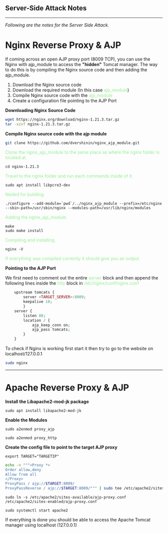 ## **Server-Side Attack Notes**

* * *

*Following are the notes for the Server Side Attack.*

# Nginx Reverse Proxy & AJP
If coming across an open AJP proxy port (8009 TCP), you can use the Nginx with ajp_module to access the **"hidden"**  Tomcat manager. The way to do this is by compiling the Nginx source code and then adding the ajp_module.

<ol>
	<li> Download the Nginx source code
	<li> Download the required module (In this case <font color="lightgreen">ajp_module</font>)
	<li> Compile Nginx source code with the <font color="lightgreen">ajp_module</font>
	<li> Create a configuration file pointing to the AJP Port
</ol>


**Downloading Nginx Source Code**
```bash
wget https://nginx.org/download/nginx-1.21.3.tar.gz
tar -xzvf nginx-1.21.3.tar.gz
```

**Compile Nginx source code with the ajp module**

```bash
git clone https://github.com/dvershinin/nginx_ajp_module.git
```
<font color=lightgreen>Clone the nginx_ajp_module to the same place as where the nginx folder is located at.</font>
```
cd nginx-1.21.3
```
<font color=lightgreen>Travel to the nginx folder and run each commands inside of it.</font>
```
sudo apt install libpcre3-dev
```
<font color=lightgreen>Neded for building.</font>
```
./configure --add-module=`pwd`/../nginx_ajp_module --prefix=/etc/nginx --sbin-path=/usr/sbin/nginx --modules-path=/usr/lib/nginx/modules
```
<font color=lightgreen>Adding the nginx_ajp_module.</font>
```
make
sudo make install
```
<font color=lightgreen>Compiling and installing.</font>
```
nginx -V
````
<font color=lightgreen>If everything was compiled correctly it should give you an output</font>

**Pointing to the AJP Port**

We first need to comment out the entire <font color="lightgreen">server</font> block and then append the following lines inside the <font color="lightgreen">http</font> block in <font color="lightgreen">/etc/nginx/conf/nginx.conf</font>

```php
	upstream tomcats {
		server <TARGET_SERVER>:8009;
		keepalive 10;
		}
	server {
		listen 80;
		location / {
			ajp_keep_conn on;
			ajp_pass tomcats;
		}
	}
```
To check if Nginx is working first start it then try to go to the website on localhost/127.0.0.1
```bash
sudo nginx
```
***

# Apache Reverse Proxy & AJP


**Install the Libapache2-mod-jk package**
```
sudo apt install libapache2-mod-jk
```

**Enable the Modules**
```
sudo a2enmod proxy_ajp
```

```
sudo a2enmod proxy_http
```

**Create the config file to point to the target AJP proxy**
```
export TARGET="TARGETIP"
```
```bash
echo -n """<Proxy *>
Order allow,deny
Allow from all
</Proxy>
ProxyPass / ajp://$TARGET:8009/
ProxyPassReverse / ajp://$TARGET:8009/""" | sudo tee /etc/apache2/sites-available/ajp-proxy.conf
```
```
sudo ln -s /etc/apache2/sites-available/ajp-proxy.conf /etc/apache2/sites-enabled/ajp-proxy.conf
```
```
sudo systemctl start apache2
```

If everything is done you should be able to access the Apache Tomcat manager using localhost (127.0.0.1)
